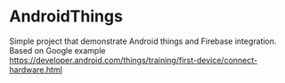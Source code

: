 # AndroidThings
Simple project that demonstrate Android things and Firebase integration.
Based on Google example https://developer.android.com/things/training/first-device/connect-hardware.html
